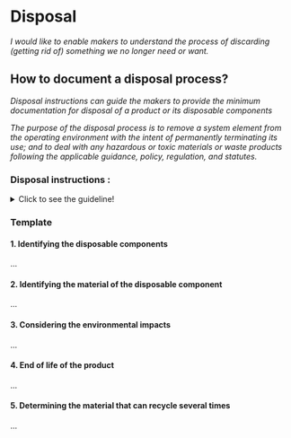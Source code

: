 # **Disposal**

*I would like to enable makers to understand the process of discarding (getting rid of) something we no longer need or want.* 

## **How to document a disposal process?**

*Disposal instructions can guide the makers to provide the minimum documentation for disposal of a product or its disposable components*

*The purpose of the disposal process is to remove a system element from the operating environment with the intent of permanently terminating its use; and to deal with any hazardous or toxic materials or waste products following the applicable guidance, policy, regulation, and statutes.*

 ### **Disposal instructions :** 
<details>
  <summary>Click to see the guideline!</summary>
 
  - **Definition:** *disposal instructions identify the process of removing a system or component, ensuring the proper handling of any environmentally sensitive materials, and sending the remainder to surplus storage or sale.*


```
What does comprise the documentation of disposal instructions?

 1. Identifying the disposable components/ products that are designed for single-use, which means they get discarded immediately after use. 
 2. Identifying the material of disposable component/ product. Disposable products are most often made from
    - Polystyrene 
    - Plastic
    - Cotton
    - etc.
3. Considering the environmental impacts including
   - Recyclable: a process of turning waste into another form of new and reusable materialsa process of turning waste into another form of new and reusable materials
   - Non-recyclable
   - Conditionally recyclable: this tells you if any additional steps are required before recycling  the component or product.
   - Describing the negative consequences of the disposable products on the environment if sustainability isn't factored into disposal options.
4. End of life of the product for disposing or recycling
5. Determining what material can be recycled many times 

How to visualize the process of disposal?
  
 1. Images 
 2. Videos 
```
</details>

### Template
 
 #### 1. Identifying the disposable components 
 ...
 #### 2. Identifying the material of the disposable  component 
 ...
 #### 3. Considering the environmental impacts
 ...
 #### 4. End of life of the product
 ...
 #### 5. Determining the material that can recycle several times
 ...
